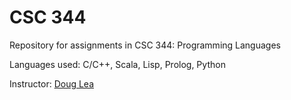 # CSC 344
Repository for assignments in CSC 344: Programming Languages

Languages used: C/C++, Scala, Lisp, Prolog, Python

Instructor: [Doug Lea](http://gee.cs.oswego.edu/dl/)
